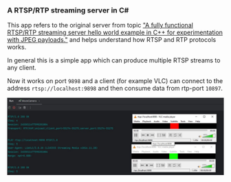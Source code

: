### A RTSP/RTP streaming server in C#
This app refers to the original server from topic ["A fully functional RTSP/RTP streaming server hello world example in C++ for experimentation with JPEG payloads."](https://www.medialan.de/usecase0001.html) 
and helps understand how RTSP and RTP protocols works.

In general this is a simple app which can produce multiple RTSP streams to any client.

Now it works on port `9898` and a client (for example VLC) can connect 
to the address `rtsp://localhost:9898` and then consume data from rtp-port `10897`.

![Screenshot](./Screenshot.jpg)
